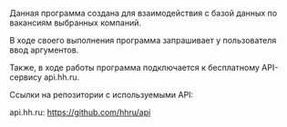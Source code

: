 Данная программа создана для взаимодействия с базой данных по вакансиям выбранных компаний.

В ходе своего выполнения программа запрашивает у пользователя ввод аргументов.

Также, в ходе работы программа подключается к бесплатному API-сервису api.hh.ru.

Ссылки на репозитории с используемыми API:


api.hh.ru: https://github.com/hhru/api